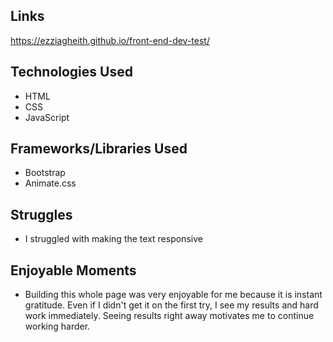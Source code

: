 ## Links

https://ezziagheith.github.io/front-end-dev-test/

## Technologies Used
  - HTML
  - CSS
  - JavaScript

## Frameworks/Libraries Used
  - Bootstrap
  - Animate.css


## Struggles
 - I struggled with making the text responsive

 ## Enjoyable Moments
 - Building this whole page was very enjoyable for me because it is instant gratitude. Even if I didn't get it on the first try, I see my results and hard work immediately. Seeing results right away motivates me to continue working harder. 


